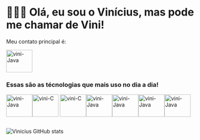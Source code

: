 # 🙋🏻‍♂️ Olá, eu sou o Vinícius, mas pode me chamar de Vini! 


Meu contato principal é: 
<div>
  <a href="https://www.linkedin.com/in/marcos-bertoni-80b391236/" target= "_blank"><img align="center" alt= "vini-Java" height= "60" width= "70"           src="https://cdn.jsdelivr.net/gh/devicons/devicon@latest/icons/linkedin/linkedin-original.svg" />
  </a>
</div>



### Essas são as técnologias que mais uso no dia a dia!

<img align="center" alt= "vini-Java" height= "60" width= "70"  src="https://cdn.jsdelivr.net/gh/devicons/devicon@latest/icons/java/java-original-wordmark.svg" /><img align="center" alt= "vini-C" height= "60" width= "70"   src="https://cdn.jsdelivr.net/gh/devicons/devicon@latest/icons/c/c-original.svg" /> <img align="center" alt= "vini-C" height= "60" width= "70" src="https://cdn.jsdelivr.net/gh/devicons/devicon@latest/icons/python/python-original.svg" /><img align="center" alt= "vini-Java" height= "60" width= "70"   src="https://cdn.jsdelivr.net/gh/devicons/devicon@latest/icons/javascript/javascript-original.svg" /><img align="center" alt= "vini-Java" height= "60" width= "70" src="https://cdn.jsdelivr.net/gh/devicons/devicon@latest/icons/azuresqldatabase/azuresqldatabase-original.svg" /><img align="center" alt= "vini-Java" height= "60" width= "70"  src="https://cdn.jsdelivr.net/gh/devicons/devicon@latest/icons/html5/html5-original.svg" /><img align="center" alt= "vini-Java" height= "60" width= "70"  src="https://cdn.jsdelivr.net/gh/devicons/devicon@latest/icons/css3/css3-original.svg" />


##


          
          




![Vinicius GitHub stats](https://github-readme-stats.vercel.app/api?username=ViniciusBertonii&show_icons=true&theme=radical)




